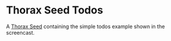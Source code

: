Thorax Seed Todos
===========

A [Thorax Seed](http://github.com/walmartlabs/thorax-seed) containing the simple todos example shown in the screencast.